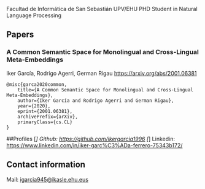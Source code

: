 Facultad de Informática de San Sebastián UPV/EHU
PHD Student in Natural Language Processing

## Papers
### A Common Semantic Space for Monolingual and Cross-Lingual Meta-Embeddings
Iker García, Rodrigo Agerri, German Rigau
https://arxiv.org/abs/2001.06381

```
@misc{garca2020common,
    title={A Common Semantic Space for Monolingual and Cross-Lingual Meta-Embeddings},
    author={Iker García and Rodrigo Agerri and German Rigau},
    year={2020},
    eprint={2001.06381},
    archivePrefix={arXiv},
    primaryClass={cs.CL}
}
```

##Profiles
[*] Github: https://github.com/ikergarcia1996
[*] Linkedin: https://www.linkedin.com/in/iker-garc%C3%ADa-ferrero-75343b172/

## Contact information
Mail: igarcia945@ikasle.ehu.eus

